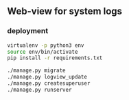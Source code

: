## Web-view for system logs

### deployment

```bash
virtualenv -p python3 env
source env/bin/activate
pip install -r requirements.txt

./manage.py migrate
./manage.py logview_update
./manage.py createsuperuser
./manage.py runserver
```